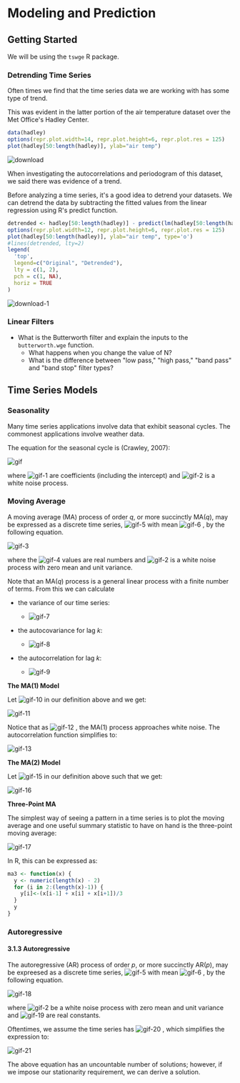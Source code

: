 # Modeling and Prediction
## Getting Started
We will be using the `tswge` R package.
### Detrending Time Series
Often times we find that the time series data we are working with has some type of trend.

This was evident in the latter portion of the air temperature dataset over the Met Office's Hadley Center.

```R
data(hadley)
options(repr.plot.width=14, repr.plot.height=6, repr.plot.res = 125)
plot(hadley[50:length(hadley)], ylab="air temp")
```
![download](https://user-images.githubusercontent.com/73894812/117097921-fb414800-ad3a-11eb-82cc-38bdb572d5ff.png)

When investigating the autocorrelations and periodogram of this dataset, we said there was evidence of a trend.

Before analyzing a time series, it's a good idea to detrend your datasets. We can detrend the data by subtracting the fitted values from the linear regression using R's predict function.

```R
detrended <- hadley[50:length(hadley)] - predict(lm(hadley[50:length(hadley)] ~ years[50:length(hadley)]))
options(repr.plot.width=12, repr.plot.height=6, repr.plot.res = 125)
plot(hadley[50:length(hadley)], ylab="air temp", type='o')
#lines(detrended, lty=2)
legend(
  'top', 
  legend=c("Original", "Detrended"),
  lty = c(1, 2),
  pch = c(1, NA),
  horiz = TRUE
)
```
![download-1](https://user-images.githubusercontent.com/73894812/117098161-af42d300-ad3b-11eb-8893-18f3fa0468cb.png)

### Linear Filters
- What is the Butterworth filter and explain the inputs to the `butterworth.wge` function.
  * What happens when you change the value of N?
  * What is the difference between "low pass," "high pass," "band pass" and "band stop" filter types?

## Time Series Models

### Seasonality
Many time series applications involve data that exhibit seasonal cycles. The commonest applications involve weather data.

The equation for the seasonal cycle is (Crawley, 2007):

![gif](https://user-images.githubusercontent.com/73894812/117098642-12813500-ad3d-11eb-8416-2d278af49ade.gif)

where ![gif-1](https://user-images.githubusercontent.com/73894812/117098698-3a709880-ad3d-11eb-8492-eb27593732bd.gif)
 are coefficients (including the intercept) and ![gif-2](https://user-images.githubusercontent.com/73894812/117098907-b66ae080-ad3d-11eb-9b9f-30d7a5d255ed.gif)
 is a white noise process.

### Moving Average

A moving average (MA) process of order *q*, or more succinctly MA(*q*), may be expressed as a discrete time series, ![gif-5](https://user-images.githubusercontent.com/73894812/117099977-8cff8400-ad40-11eb-8baa-2ec2bc10d58d.gif)
 with mean ![gif-6](https://user-images.githubusercontent.com/73894812/117100006-9b4da000-ad40-11eb-9172-41f09aadac8b.gif)
, by the following equation.

![gif-3](https://user-images.githubusercontent.com/73894812/117099690-cc79a080-ad3f-11eb-8fd9-9b5c9cae61fb.gif)

where the ![gif-4](https://user-images.githubusercontent.com/73894812/117099759-0a76c480-ad40-11eb-92f6-31c2f21d7a9e.gif)
 values are real numbers and ![gif-2](https://user-images.githubusercontent.com/73894812/117099768-0f3b7880-ad40-11eb-8703-4f81b6a32b82.gif)
 is a white noise process with zero mean and unit variance.

Note that an MA(*q*) process is a general linear process with a finite number of terms.
From this we can calculate
- the variance of our time series:

  * ![gif-7](https://user-images.githubusercontent.com/73894812/117100041-b15b6080-ad40-11eb-9ef9-0dcaa2dd8940.gif)

- the autocovariance for lag *k*:

  * ![gif-8](https://user-images.githubusercontent.com/73894812/117100082-d51ea680-ad40-11eb-8a50-09a5b05c90f2.gif)

- the autocorrelation for lag *k*:

  * ![gif-9](https://user-images.githubusercontent.com/73894812/117100105-e8ca0d00-ad40-11eb-9d78-5eda50afda0f.gif)

**The MA(1) Model**

Let ![gif-10](https://user-images.githubusercontent.com/73894812/117100191-23cc4080-ad41-11eb-9c06-7328bdd8cb90.gif)
 in our definition above and we get:

![gif-11](https://user-images.githubusercontent.com/73894812/117100211-30e92f80-ad41-11eb-8bd5-789291f5cd53.gif)

Notice that as ![gif-12](https://user-images.githubusercontent.com/73894812/117100260-4a8a7700-ad41-11eb-8cd5-a9d83bfbefef.gif)
, the MA(1) process approaches white noise.
The autocorrelation function simplifies to:

![gif-13](https://user-images.githubusercontent.com/73894812/117100279-54ac7580-ad41-11eb-933a-21eb98744020.gif)

**The MA(2) Model**

Let ![gif-15](https://user-images.githubusercontent.com/73894812/117100726-78bc8680-ad42-11eb-9857-b96e9c46159e.gif)
 in our definition above such that we get:

![gif-16](https://user-images.githubusercontent.com/73894812/117100740-84a84880-ad42-11eb-8c2b-00f794f0ea52.gif)

**Three-Point MA**

The simplest way of seeing a pattern in a time series is to plot the moving average and one useful summary statistic to have on hand is the three-point moving average:

![gif-17](https://user-images.githubusercontent.com/73894812/117100893-f385a180-ad42-11eb-9025-87a6fa4ef50b.gif)

In R, this can be expressed as:

```R
ma3 <- function(x) {
  y <- numeric(length(x) - 2)
  for (i in 2:(length(x)-1)) {
    y[i]<-(x[i-1] + x[i] + x[i+1])/3
  }
  y
}
```

### Autoregressive 
#### 3.1.3 Autoregressive
The autoregressive (AR) process of order *p*, or more succinctly AR(*p*), may be expreesed as a discrete time series, ![gif-5](https://user-images.githubusercontent.com/73894812/117101140-87576d80-ad43-11eb-861b-efee9d928dd6.gif)
 with mean ![gif-6](https://user-images.githubusercontent.com/73894812/117101152-8cb4b800-ad43-11eb-99cf-cf124710b52c.gif)
, by the following equation.

![gif-18](https://user-images.githubusercontent.com/73894812/117101177-9807e380-ad43-11eb-84b3-69251e5532c3.gif)

where ![gif-2](https://user-images.githubusercontent.com/73894812/117101185-9f2ef180-ad43-11eb-98d5-94a071d41771.gif)
 be a white noise process with zero mean and unit variance and ![gif-19](https://user-images.githubusercontent.com/73894812/117101206-aeae3a80-ad43-11eb-96a2-f92086b0c5d1.gif)
 are real constants.

Oftentimes, we assume the time series has ![gif-20](https://user-images.githubusercontent.com/73894812/117101240-bec61a00-ad43-11eb-863f-b87f5a737c0d.gif)
, which simplifies the expression to:

![gif-21](https://user-images.githubusercontent.com/73894812/117101262-ca194580-ad43-11eb-80d3-4f9ff1fc0c66.gif)

The above equation has an uncountable number of solutions; however, if we impose our stationarity requirement, we can derive a solution.




